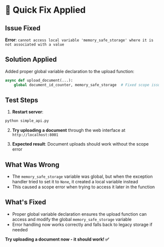 # 🔧 Quick Fix Applied

## Issue Fixed
**Error**: `cannot access local variable 'memory_safe_storage' where it is not associated with a value`

## Solution Applied
Added proper global variable declaration to the upload function:

```python
async def upload_document(...):
    global document_id_counter, memory_safe_storage  # Fixed scope issue
```

## Test Steps

1. **Restart server**:
```bash
python simple_api.py
```

2. **Try uploading a document** through the web interface at `http://localhost:8001`

3. **Expected result**: Document uploads should work without the scope error

## What Was Wrong
- The `memory_safe_storage` variable was global, but when the exception handler tried to set it to `None`, it created a local variable instead
- This caused a scope error when trying to access it later in the function

## What's Fixed
- Proper global variable declaration ensures the upload function can access and modify the global `memory_safe_storage` variable
- Error handling now works correctly and falls back to legacy storage if needed

**Try uploading a document now - it should work! ✅**